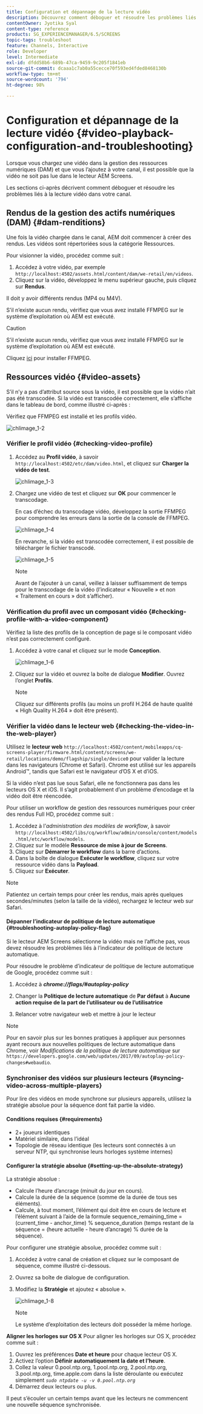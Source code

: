 ```yaml
---
title: Configuration et dépannage de la lecture vidéo
description: Découvrez comment déboguer et résoudre les problèmes liés à la lecture vidéo dans votre canal pour AEM Screens.
contentOwner: Jyotika Syal
content-type: reference
products: SG_EXPERIENCEMANAGER/6.5/SCREENS
topic-tags: troubleshoot
feature: Channels, Interactive
role: Developer
level: Intermediate
exl-id: dfdd58b6-689b-47ca-9459-9c205f1841eb
source-git-commit: dcaaa1c7ab0a55cecce70f593ed4fded8468130b
workflow-type: tm+mt
source-wordcount: '794'
ht-degree: 98%

---
```


# Configuration et dépannage de la lecture vidéo {#video-playback-configuration-and-troubleshooting}

Lorsque vous chargez une vidéo dans la gestion des ressources numériques (DAM) et que vous l’ajoutez à votre canal, il est possible que la vidéo ne soit pas lue dans le lecteur AEM Screens.

Les sections ci-après décrivent comment déboguer et résoudre les problèmes liés à la lecture vidéo dans votre canal.

## Rendus de la gestion des actifs numériques (DAM) {#dam-renditions}

Une fois la vidéo chargée dans le canal, AEM doit commencer à créer des rendus. Les vidéos sont répertoriées sous la catégorie Ressources.

Pour visionner la vidéo, procédez comme suit :

1. Accédez à votre vidéo, par exemple `http://localhost:4502/assets.html/content/dam/we-retail/en/videos`.
1. Cliquez sur la vidéo, développez le menu supérieur gauche, puis cliquez sur **Rendus**.

Il doit y avoir différents rendus (MP4 ou M4V).

S’il n’existe aucun rendu, vérifiez que vous avez installé FFMPEG sur le système d’exploitation où AEM est exécuté.

>[!CAUTION]
>
>S’il n’existe aucun rendu, vérifiez que vous avez installé FFMPEG sur le système d’exploitation où AEM est exécuté.
>
>Cliquez [ici](https://www.ffmpeg.org/download.html) pour installer FFMPEG.

## Ressources vidéo {#video-assets}

S’il n’y a pas d’attribut source sous la vidéo, il est possible que la vidéo n’ait pas été transcodée. Si la vidéo est transcodée correctement, elle s’affiche dans le tableau de bord, comme illustré ci-après :

Vérifiez que FFMPEG est installé et les profils vidéo.

![chlimage_1-2](assets/chlimage_1-2.png)

### Vérifier le profil vidéo {#checking-video-profile}

1. Accédez au **Profil vidéo**, à savoir `http://localhost:4502/etc/dam/video.html`, et cliquez sur **Charger la vidéo de test**.

   ![chlimage_1-3](assets/chlimage_1-3.png)

1. Chargez une vidéo de test et cliquez sur **OK** pour commencer le transcodage.

   En cas d’échec du transcodage vidéo, développez la sortie FFMPEG pour comprendre les erreurs dans la sortie de la console de FFMPEG.

   ![chlimage_1-4](assets/chlimage_1-4.png)

   En revanche, si la vidéo est transcodée correctement, il est possible de télécharger le fichier transcodé.

   ![chlimage_1-5](assets/chlimage_1-5.png)

   >[!NOTE]
   >
   >Avant de l’ajouter à un canal, veillez à laisser suffisamment de temps pour le transcodage de la vidéo (l’indicateur « Nouvelle » et non « Traitement en cours » doit s’afficher).

### Vérification du profil avec un composant vidéo {#checking-profile-with-a-video-component}

Vérifiez la liste des profils de la conception de page si le composant vidéo n’est pas correctement configuré.

1. Accédez à votre canal et cliquez sur le mode **Conception**.

   ![chlimage_1-6](assets/chlimage_1-6.png)

1. Cliquez sur la vidéo et ouvrez la boîte de dialogue **Modifier**. Ouvrez l’onglet **Profils**.

   >[!NOTE]
   >Cliquez sur différents profils (au moins un profil H.264 de haute qualité « High Quality H.264 » doit être présent).

### Vérifier la vidéo dans le lecteur web {#checking-the-video-in-the-web-player}

Utilisez le **lecteur web** `http://localhost:4502/content/mobileapps/cq-screens-player/firmware.html/content/screens/we-retail/locations/demo/flagship/single/device0` pour valider la lecture dans les navigateurs (Chrome et Safari). Chrome est utilisé sur les appareils Android™, tandis que Safari est le navigateur d’OS X et d’iOS.

Si la vidéo n’est pas lue sous Safari, elle ne fonctionnera pas dans les lecteurs OS X et iOS. Il s’agit probablement d’un problème d’encodage et la vidéo doit être réencodée.

Pour utiliser un workflow de gestion des ressources numériques pour créer des rendus Full HD, procédez comme suit :

1. Accédez à l’*administration des modèles de workflow*, à savoir `http://localhost:4502/libs/cq/workflow/admin/console/content/models.html/etc/workflow/models`.
1. Cliquez sur le modèle **Ressource de mise à jour de Screens**.
1. Cliquez sur **Démarrer le workflow** dans la barre d’actions.
1. Dans la boîte de dialogue **Exécuter le workflow**, cliquez sur votre ressource vidéo dans la **Payload**.
1. Cliquez sur **Exécuter**.

>[!NOTE]
>
>Patientez un certain temps pour créer les rendus, mais après quelques secondes/minutes (selon la taille de la vidéo), rechargez le lecteur web sur Safari.

#### Dépanner l’indicateur de politique de lecture automatique {#troubleshooting-autoplay-policy-flag}

Si le lecteur AEM Screens sélectionne la vidéo mais ne l’affiche pas, vous devez résoudre les problèmes liés à l’indicateur de politique de lecture automatique.

Pour résoudre le problème d’indicateur de politique de lecture automatique de Google, procédez comme suit :

1. Accédez à ***chrome://flags/#autoplay-policy***
1. Changer la **Politique de lecture automatique** de **Par défaut** à **Aucune action requise de la part de l’utilisateur ou de l’utilisatrice**

1. Relancer votre navigateur web et mettre à jour le lecteur

>[!NOTE]
>
>Pour en savoir plus sur les bonnes pratiques à appliquer aux personnes ayant recours aux nouvelles politiques de lecture automatique dans Chrome, voir *Modifications de la politique de lecture automatique* sur `https://developers.google.com/web/updates/2017/09/autoplay-policy-changes#webaudio`.

### Synchroniser des vidéos sur plusieurs lecteurs {#syncing-video-across-multiple-players}

Pour lire des vidéos en mode synchrone sur plusieurs appareils, utilisez la stratégie absolue pour la séquence dont fait partie la vidéo.

#### Conditions requises {#requirements}

* 2+ joueurs identiques
* Matériel similaire, dans l’idéal
* Topologie de réseau identique (les lecteurs sont connectés à un serveur NTP, qui synchronise leurs horloges système internes)

#### Configurer la stratégie absolue {#setting-up-the-absolute-strategy}

La stratégie absolue :

* Calcule l’heure d’ancrage (minuit du jour en cours).
* Calcule la durée de la séquence (somme de la durée de tous ses éléments).
* Calcule, à tout moment, l’élément qui doit être en cours de lecture et l’élément suivant à l’aide de la formule sequence_remaining_time = (current_time - anchor_time) % sequence_duration (temps restant de la séquence = (heure actuelle - heure d’ancrage) % durée de la séquence).

Pour configurer une stratégie absolue, procédez comme suit :

1. Accédez à votre canal de création et cliquez sur le composant de séquence, comme illustré ci-dessous.
1. Ouvrez sa boîte de dialogue de configuration.
1. Modifiez la **Stratégie** et ajoutez « absolue ».

   ![chlimage_1-8](assets/chlimage_1-8.png)

   >[!NOTE]
   >Le système d’exploitation des lecteurs doit posséder la même horloge.

**Aligner les horloges sur OS X** Pour aligner les horloges sur OS X, procédez comme suit :

1. Ouvrez les préférences **Date et heure** pour chaque lecteur OS X.
1. Activez l’option **Définir automatiquement la date et l’heure**.
1. Collez la valeur 0.pool.ntp.org, 1.pool.ntp.org, 2.pool.ntp.org, 3.pool.ntp.org, time.apple.com dans la liste déroulante ou exécutez simplement *`sudo ntpdate -u -v 0.pool.ntp.org`*
1. Démarrez deux lecteurs ou plus.

Il peut s’écouler un certain temps avant que les lecteurs ne commencent une nouvelle séquence synchronisée.
